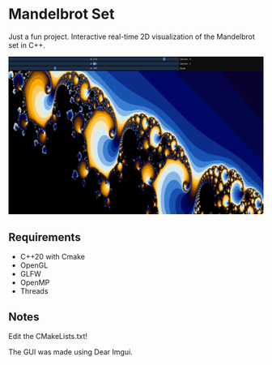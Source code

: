 # Mandelbrot Set

Just a fun project. Interactive real-time 2D visualization of the Mandelbrot set in C++.

![Screenshot](/screenshot.png?raw=true "Screenshot")

## Requirements

 - C++20 with Cmake
 - OpenGL
 - GLFW
 - OpenMP
 - Threads

## Notes

Edit the CMakeLists.txt!

The GUI was made using Dear Imgui.
